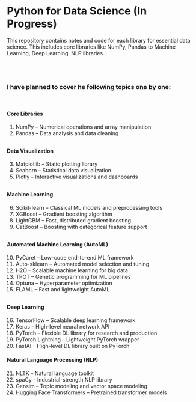 # Python for Data Science (In Progress)
This repository contains notes and code for each library for essential data science. This includes core libraries like NumPy, Pandas to Machine Learning, Deep Learning, NLP libraries.

<br>
<br>

### I have planned to cover he following topics one by one:
<br>

#### Core Libraries
1. NumPy – Numerical operations and array manipulation
2. Pandas – Data analysis and data cleaning
##
#### Data Visualization
3. Matplotlib – Static plotting library
4. Seaborn – Statistical data visualization
5. Plotly – Interactive visualizations and dashboards
##
#### Machine Learning
6. Scikit-learn – Classical ML models and preprocessing tools
7. XGBoost – Gradient boosting algorithm
8. LightGBM – Fast, distributed gradient boosting
9. CatBoost – Boosting with categorical feature support
##
#### Automated Machine Learning (AutoML)
10. PyCaret – Low-code end-to-end ML framework
11. Auto-sklearn – Automated model selection and tuning
12. H2O – Scalable machine learning for big data
13. TPOT – Genetic programming for ML pipelines
14. Optuna – Hyperparameter optimization
15. FLAML – Fast and lightweight AutoML
##
#### Deep Learning
16. TensorFlow – Scalable deep learning framework
17. Keras – High-level neural network API
18. PyTorch – Flexible DL library for research and production
19. PyTorch Lightning – Lightweight PyTorch wrapper
20. FastAI – High-level DL library built on PyTorch

#### Natural Language Processing (NLP)
21. NLTK – Natural language toolkit
22. spaCy – Industrial-strength NLP library
23. Gensim – Topic modeling and vector space modeling
24. Hugging Face Transformers – Pretrained transformer models
